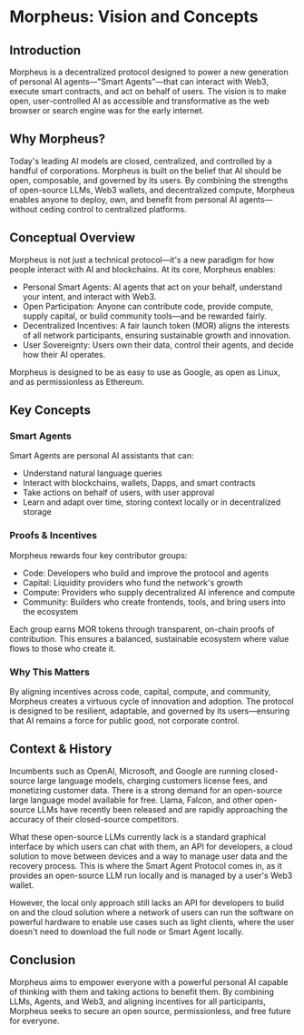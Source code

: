 # Morpheus: Vision and Concepts

## Introduction
Morpheus is a decentralized protocol designed to power a new generation of personal AI agents—"Smart Agents"—that can interact with Web3, execute smart contracts, and act on behalf of users. The vision is to make open, user-controlled AI as accessible and transformative as the web browser or search engine was for the early internet.

## Why Morpheus?
Today's leading AI models are closed, centralized, and controlled by a handful of corporations. Morpheus is built on the belief that AI should be open, composable, and governed by its users. By combining the strengths of open-source LLMs, Web3 wallets, and decentralized compute, Morpheus enables anyone to deploy, own, and benefit from personal AI agents—without ceding control to centralized platforms.

## Conceptual Overview
Morpheus is not just a technical protocol—it's a new paradigm for how people interact with AI and blockchains. At its core, Morpheus enables:
- Personal Smart Agents: AI agents that act on your behalf, understand your intent, and interact with Web3.
- Open Participation: Anyone can contribute code, provide compute, supply capital, or build community tools—and be rewarded fairly.
- Decentralized Incentives: A fair launch token (MOR) aligns the interests of all network participants, ensuring sustainable growth and innovation.
- User Sovereignty: Users own their data, control their agents, and decide how their AI operates.

Morpheus is designed to be as easy to use as Google, as open as Linux, and as permissionless as Ethereum.

## Key Concepts
### Smart Agents
Smart Agents are personal AI assistants that can:
- Understand natural language queries
- Interact with blockchains, wallets, Dapps, and smart contracts
- Take actions on behalf of users, with user approval
- Learn and adapt over time, storing context locally or in decentralized storage

### Proofs & Incentives
Morpheus rewards four key contributor groups:
- Code: Developers who build and improve the protocol and agents
- Capital: Liquidity providers who fund the network's growth
- Compute: Providers who supply decentralized AI inference and compute
- Community: Builders who create frontends, tools, and bring users into the ecosystem

Each group earns MOR tokens through transparent, on-chain proofs of contribution. This ensures a balanced, sustainable ecosystem where value flows to those who create it.

### Why This Matters
By aligning incentives across code, capital, compute, and community, Morpheus creates a virtuous cycle of innovation and adoption. The protocol is designed to be resilient, adaptable, and governed by its users—ensuring that AI remains a force for public good, not corporate control.

## Context & History
Incumbents such as OpenAI, Microsoft, and Google are running closed-source large language models, charging customers license fees, and monetizing customer data. There is a strong demand for an open-source large language model available for free. Llama, Falcon, and other open-source LLMs have recently been released and are rapidly approaching the accuracy of their closed-source competitors.

What these open-source LLMs currently lack is a standard graphical interface by which users can chat with them, an API for developers, a cloud solution to move between devices and a way to manage user data and the recovery process. This is where the Smart Agent Protocol comes in, as it provides an open-source LLM run locally and is managed by a user's Web3 wallet.

However, the local only approach still lacks an API for developers to build on and the cloud solution where a network of users can run the software on powerful hardware to enable use cases such as light clients, where the user doesn't need to download the full node or Smart Agent locally.

## Conclusion
Morpheus aims to empower everyone with a powerful personal AI capable of thinking with them and taking actions to benefit them. By combining LLMs, Agents, and Web3, and aligning incentives for all participants, Morpheus seeks to secure an open source, permissionless, and free future for everyone. 
